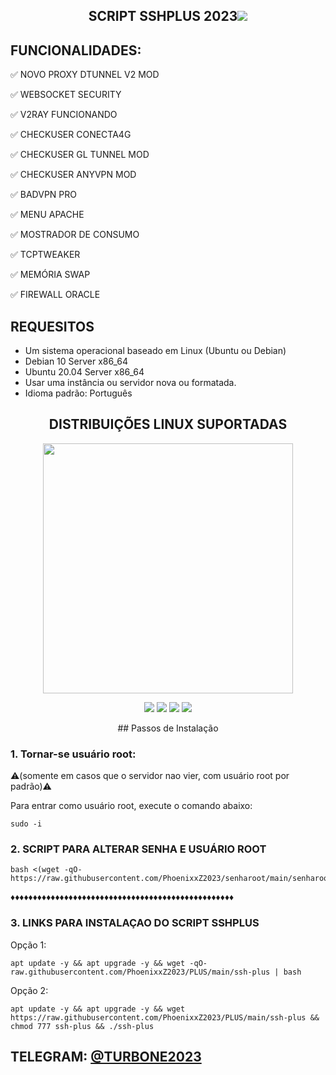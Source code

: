 <h2 align="center">SCRIPT SSHPLUS 2023<img src="https://img.shields.io/badge/Version-Stabil_2.0-purple.svg"></h2>

## FUNCIONALIDADES:

✅ NOVO PROXY DTUNNEL V2 MOD

✅ WEBSOCKET SECURITY

✅ V2RAY FUNCIONANDO

✅ CHECKUSER CONECTA4G

✅ CHECKUSER GL TUNNEL MOD

✅ CHECKUSER ANYVPN MOD

✅ BADVPN PRO

✅ MENU APACHE

✅ MOSTRADOR DE CONSUMO

✅ TCPTWEAKER

✅ MEMÓRIA SWAP

✅ FIREWALL ORACLE

<h2 align="left">REQUESITOS</h2>

- Um sistema operacional baseado em Linux (Ubuntu ou Debian)
- Debian 10 Server x86_64
- Ubuntu 20.04 Server x86_64
- Usar uma instância ou servidor nova ou formatada.
- Idioma padrão: Português


<h2 align="center"> DISTRIBUIÇÕES LINUX SUPORTADAS</h2>
<p align="center"><img src="https://d33wubrfki0l68.cloudfront.net/5911c43be3b1da526ed609e9c55783d9d0f6b066/9858b/assets/img/debian-ubuntu-hover.png"width="400"></p>
<p align="center"><img src="https://img.shields.io/static/v1?style=for-the-badge&logo=debian&label=Debian%209&message=Stretch&color=purple"> <img src="https://img.shields.io/static/v1?style=for-the-badge&logo=debian&label=Debian%2010&message=Buster&color=purple">  <img src="https://img.shields.io/static/v1?style=for-the-badge&logo=ubuntu&label=Ubuntu%2018&message=Lts&color=red"> <img src="https://img.shields.io/static/v1?style=for-the-badge&logo=ubuntu&label=Ubuntu%2020&message=Lts&color=red">
</p>

<p align="center">
## Passos de Instalação

### 1. Tornar-se usuário root:

⚠️(somente em casos que o servidor nao vier, com usuário root por padrão)⚠️

Para entrar como usuário root, execute o comando abaixo:

````
sudo -i
````

### 2. SCRIPT PARA ALTERAR SENHA E USUÁRIO ROOT

````
bash <(wget -qO- https://raw.githubusercontent.com/PhoenixxZ2023/senharoot/main/senharoot.sh)
````

♦♦️♦️♦️♦️♦️♦️♦️♦️♦️♦️♦️♦️♦️♦️♦️♦️♦️♦️♦️♦️♦️♦️♦️♦️♦️♦️♦♦️♦️♦️♦️♦️♦️♦️♦️♦️♦️♦️♦️♦️♦️♦️♦️♦️♦️♦️♦️♦️♦

### 3. LINKS PARA INSTALAÇAO DO SCRIPT SSHPLUS

Opção 1:

````
apt update -y && apt upgrade -y && wget -qO- raw.githubusercontent.com/PhoenixxZ2023/PLUS/main/ssh-plus | bash
````

Opção 2:

````
apt update -y && apt upgrade -y && wget https://raw.githubusercontent.com/PhoenixxZ2023/PLUS/main/ssh-plus && chmod 777 ssh-plus && ./ssh-plus
````

## TELEGRAM: [@TURBONE2023](https://t.me/TURBONE2023)

